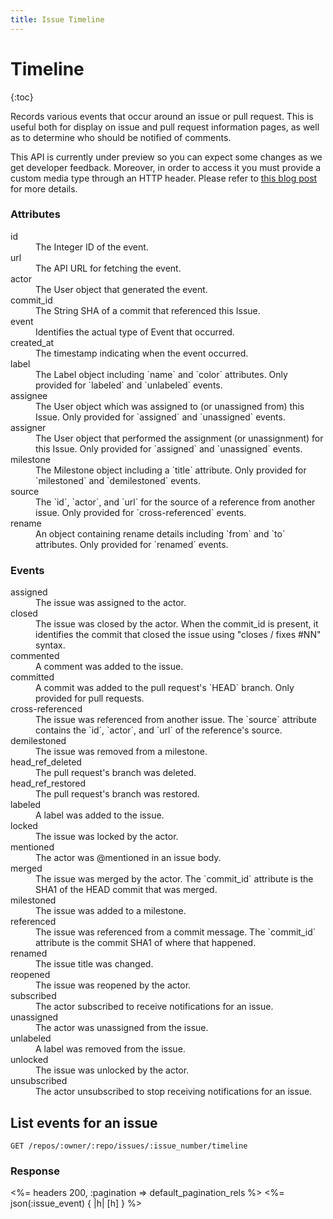 ```yaml
---
title: Issue Timeline
---
```


# Timeline

{:toc}

Records various events that occur around an issue or pull request. This is
useful both for display on issue and pull request information pages, as well as to
determine who should be notified of comments.

This API is currently under preview so you can expect some changes as we get developer feedback. Moreover, in order to access it you must provide a custom media type through an HTTP header. Please refer to [this blog post](https://developer.github.com/changes/2016-05-23-timeline-preview-api/) for more details.

### Attributes

<dl>
  <dt>id</dt>
  <dd>The Integer ID of the event.</dd>

  <dt>url</dt>
  <dd>The API URL for fetching the event.</dd>

  <dt>actor</dt>
  <dd>The User object that generated the event.</dd>

  <dt>commit_id</dt>
  <dd>The String SHA of a commit that referenced this Issue.</dd>

  <dt>event</dt>
  <dd>Identifies the actual type of Event that occurred.</dd>

  <dt>created_at</dt>
  <dd>The timestamp indicating when the event occurred.</dd>

  <dt>label</dt>
  <dd>The Label object including `name` and `color` attributes. Only provided for `labeled`
  and `unlabeled` events.</dd>

  <dt>assignee</dt>
  <dd>The User object which was assigned to (or unassigned from) this Issue. Only provided for `assigned` and `unassigned` events.</dd>

  <dt>assigner</dt>
  <dd>The User object that performed the assignment (or unassignment) for this Issue. Only provided for `assigned` and `unassigned` events.</dd>

  <dt>milestone</dt>
  <dd>The Milestone object including a `title` attribute. Only provided for `milestoned` and
  `demilestoned` events.</dd>

  <dt>source</dt>
  <dd>The `id`, `actor`, and `url` for the source of a reference from
another issue. Only provided for `cross-referenced` events.</dd>

  <dt>rename</dt>
  <dd>An object containing rename details including `from` and `to` attributes. Only
  provided for `renamed` events.</dd>
</dl>

### Events

<dl>
  <dt>assigned</dt>
  <dd>The issue was assigned to the actor.</dd>

  <dt>closed</dt>
  <dd>The issue was closed by the actor. When the commit_id is present, it
  identifies the commit that closed the issue using "closes / fixes #NN"
  syntax.</dd>

  <dt>commented</dt>
  <dd>A comment was added to the issue.</dd>

  <dt>committed</dt>
  <dd>A commit was added to the pull request's `HEAD` branch. Only
provided for pull requests.</dd>

  <dt>cross-referenced</dt>
  <dd>The issue was referenced from another issue. The `source`
attribute contains the `id`, `actor`, and `url` of the reference's
source.</dd>

  <dt>demilestoned</dt>
  <dd>The issue was removed from a milestone.</dd>

  <dt>head_ref_deleted</dt>
  <dd>The pull request's branch was deleted.</dd>

  <dt>head_ref_restored</dt>
  <dd>The pull request's branch was restored.</dd>

  <dt>labeled</dt>
  <dd>A label was added to the issue.</dd>

  <dt>locked</dt>
  <dd>The issue was locked by the actor.</dd>

  <dt>mentioned</dt>
  <dd>The actor was @mentioned in an issue body.</dd>

  <dt>merged</dt>
  <dd>The issue was merged by the actor. The `commit_id` attribute is the SHA1 of
  the HEAD commit that was merged.</dd>

  <dt>milestoned</dt>
  <dd>The issue was added to a milestone.</dd>

  <dt>referenced</dt>
  <dd>The issue was referenced from a commit message. The `commit_id` attribute is
  the commit SHA1 of where that happened.</dd>

  <dt>renamed</dt>
  <dd>The issue title was changed.</dd>

  <dt>reopened</dt>
  <dd>The issue was reopened by the actor.</dd>

  <dt>subscribed</dt>
  <dd>The actor subscribed to receive notifications for an issue.</dd>

  <dt>unassigned</dt>
  <dd>The actor was unassigned from the issue.</dd>

  <dt>unlabeled</dt>
  <dd>A label was removed from the issue.</dd>

  <dt>unlocked</dt>
  <dd>The issue was unlocked by the actor.</dd>

  <dt>unsubscribed</dt>
  <dd>The actor unsubscribed to stop receiving notifications for an issue.</dd>
</dl>

## List events for an issue

    GET /repos/:owner/:repo/issues/:issue_number/timeline

### Response

<%= headers 200, :pagination => default_pagination_rels %>
<%= json(:issue_event) { |h| [h] } %>
